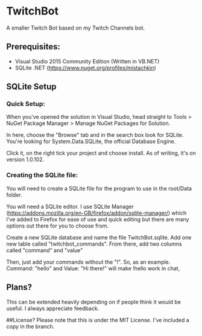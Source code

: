 # TwitchBot
A smaller Twitch Bot based on my Twitch Channels bot.

## Prerequisites:
- Visual Studio 2015 Community Edition (Written in VB.NET)
- SQLite .NET (https://www.nuget.org/profiles/mistachkin)

## SQLite Setup

### Quick Setup:
When you've opened the solution in Visual Studio, head straight to Tools > NuGet Package Manager > Manage NuGet Packages for Solution.

In here, choose the "Browse" tab and in the search box look for SQLite. You're looking for System.Data.SQLite, the official Database Engine.

Click it, on the right tick your project and choose install. As of writing, it's on version 1.0.102.


### Creating the SQLite file:
You will need to create a SQLite file for the program to use in the root/Data folder.

You will need a SQLite editor. I use SQLite Manager (https://addons.mozilla.org/en-GB/firefox/addon/sqlite-manager/) which I've added to Firefox for ease of use and quick editing but there are many options out there for you to choose from.

Create a new SQLite database and name the file TwitchBot.sqlite. Add one new table called "twitchbot_commands". From there, add two columns called "command"
and "value"

Then, just add your commands without the "!". So, as an example. Command: "hello" and Value: "Hi there!" will make !hello work
in chat,

## Plans?
This can be extended heavily depending on if people think it would be useful. I always appreciate feedback.

##License?
Please note that this is under the MIT License. I've included a copy in the branch.
